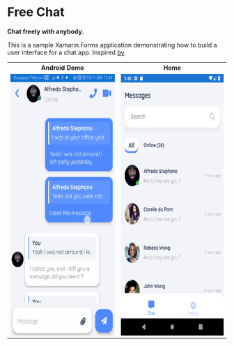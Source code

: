 
# Free Chat

__Chat freely with anybody.__

This is a sample Xamarin.Forms application demonstrating how to build a user interface for a chat app.
Inspired [by]([https://dribbble.com/shots/10446738-Direct-messaging-mobile-app-design])

<html>
  <table style="width:100%">
    <tr>
      <th>Android Demo</th>
      <th>Home</th> 
    </tr>
    <tr>
      <td><img height="600"  width="300" src="images/freechatDemo.gif"></td>
      <td><img  height="600"  width="300" src="images/home_screen.png"></td>
    </tr>
  </table>
</html>
